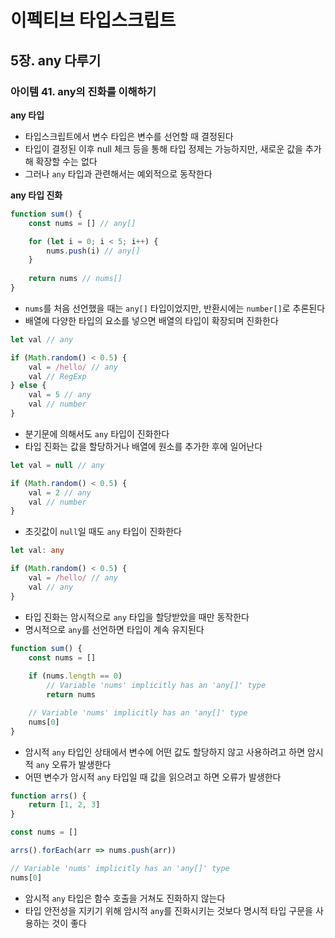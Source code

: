 # 이펙티브 타입스크립트
## 5장. any 다루기
### 아이템 41. any의 진화를 이해하기
**any 타입**
- 타입스크립트에서 변수 타입은 변수를 선언할 때 결정된다
- 타입이 결정된 이후 null 체크 등을 통해 타입 정제는 가능하지만, 새로운 값을 추가해 확장할 수는 없다
- 그러나 `any` 타입과 관련해서는 예외적으로 동작한다

**any 타입 진화**
```typescript
function sum() {
    const nums = [] // any[]

    for (let i = 0; i < 5; i++) {
        nums.push(i) // any[]
    }
    
    return nums // nums[]
}
```
- `nums`를 처음 선언했을 때는 `any[]` 타입이었지만, 반환시에는 `number[]`로 추론된다
- 배열에 다양한 타입의 요소를 넣으면 배열의 타입이 확장되며 진화한다

```typescript
let val // any

if (Math.random() < 0.5) {
    val = /hello/ // any
    val // RegExp
} else {
    val = 5 // any
    val // number
}
```
- 분기문에 의해서도 `any` 타입이 진화한다
- 타입 진화는 값을 할당하거나 배열에 원소를 추가한 후에 일어난다

```typescript
let val = null // any

if (Math.random() < 0.5) {
    val = 2 // any
    val // number
}
```
- 초깃값이 `null`일 때도 `any` 타입이 진화한다

```typescript
let val: any

if (Math.random() < 0.5) {
    val = /hello/ // any
    val // any
}
```
- 타입 진화는 암시적으로 `any` 타입을 할당받았을 때만 동작한다
- 명시적으로 `any`를 선언하면 타입이 계속 유지된다

```typescript
function sum() {
    const nums = []
    
    if (nums.length == 0)
        // Variable 'nums' implicitly has an 'any[]' type
        return nums

    // Variable 'nums' implicitly has an 'any[]' type
    nums[0]
}
```
- 암시적 `any` 타입인 상태에서 변수에 어떤 값도 할당하지 않고 사용하려고 하면 암시적 `any` 오류가 발생한다
- 어떤 변수가 암시적 `any` 타입일 때 값을 읽으려고 하면 오류가 발생한다

```typescript
function arrs() {
    return [1, 2, 3]
}

const nums = []

arrs().forEach(arr => nums.push(arr))

// Variable 'nums' implicitly has an 'any[]' type
nums[0]
```
- 암시적 `any` 타입은 함수 호출을 거쳐도 진화하지 않는다
- 타입 안전성을 지키기 위해 암시적 `any`를 진화시키는 것보다 명시적 타입 구문을 사용하는 것이 좋다
